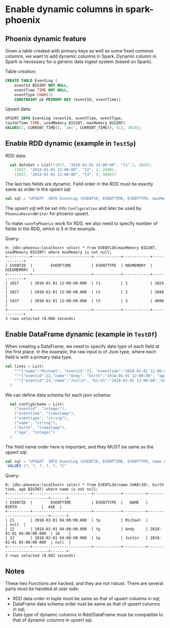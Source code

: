 # Enable dynamic columns in spark-phoenix

## Phoenix dynamic feature
Given a table created with primary keys as well as some fixed common columns, we want to add dynamic columns in Spark.
Dynamic column in Spark is necessary for a generic data ingest system (based on Spark).

Table creation:
```sql
CREATE TABLE EventLog (
    eventId BIGINT NOT NULL,
    eventTime TIME NOT NULL,
    eventType CHAR(3)
    CONSTRAINT pk PRIMARY KEY (eventId, eventTime))
```

Upsert data:
```sql
UPSERT INTO EventLog (eventId, eventTime, eventType,
lastGCTime TIME, usedMemory BIGINT, maxMemory BIGINT)
VALUES(1, CURRENT_TIME(), 'abc', CURRENT_TIME(), 512, 1024);
```

## Enable RDD dynamic (example in `TestSp`)
RDD data:
```scala
  val dataSet = List((1017, "2018-01-01 12:00:00", "t1",1, 1024),
    (1027, "2018-01-01 12:00:00", "t2", 2, 2048),
    (1037, "2018-01-01 12:00:00", "t3", 3, 4096))
```
The last two fields are dynamic.
Field order in the RDD must be exactly same as order in the upsert sql:

```scala
val sql = "UPSERT  INTO EventLog (EVENTID, EVENTTIME, EVENTTYPE, maxMemory BIGINT, usedMemory BIGINT) VALUES (?, ?, ?, ?, ?)"
```
The upsert sql will be set into `Configuration` and later be used by `PhoenixRecordWriter` for phoenix upsert.

To make `saveToPhoenix` work for RDD, we also need to specify number of fields in the RDD, which is 5 in the example.

Query:
```
0: jdbc:phoenix:localhost> select * from EVENTLOG(maxMemory BIGINT, usedMemory BIGINT) where maxMemory is not null;
+----------+--------------------------+------------+------------+-------------+
| EVENTID  |        EVENTTIME         | EVENTTYPE  | MAXMEMORY  | USEDMEMORY  |
+----------+--------------------------+------------+------------+-------------+
| 1017     | 2018-01-01 12:00:00.000  | t1         | 1          | 1024        |
| 1027     | 2018-01-01 12:00:00.000  | t2         | 2          | 2048        |
| 1037     | 2018-01-01 12:00:00.000  | t3         | 3          | 4096        |
+----------+--------------------------+------------+------------+-------------+
3 rows selected (0.066 seconds)

```

## Enable DataFrame dynamic (example in `TestDf`)
When creating a DataFrame, we need to specify data type of each field at the first place. In the example, the raw input
is of Json type, where each field is with a primary data type.

```scala
val lines = List(
    """{"name":"Michael", "eventid":21, "eventtime":"2018-02-01 12:00:00", "eventtype":"tp"}""",
    """{"eventid":22,"name":"Andy", "birth":"2018-01-01 12:00:00", "age":10,"eventtime":"2018-02-01 12:00:00", "eventtype":"tp"}""",
    """{"eventid":23,"name":"Justin", "birth":"2018-01-01 13:00:00","eventtime":"2018-02-01 12:00:00", "eventtype":"tp"}"""
  )
```
We can define data schema for each json schema:
```scala
  val configSchema = List(
    ("eventid", "integer"),
    ("eventtime", "timestamp"),
    ("eventtype", "string"),
    ("name", "string"),
    ("birth", "timestamp"),
    ("age", "integer")
  )
```
The field name order here is important, and they MUST be same as the upsert sql:
```scala
val sql = "UPSERT  INTO EventLog (EVENTID, EVENTTIME, EVENTTYPE, name CHAR(30), birth time, age BIGINT)
 VALUES (?, ?, ?, ?, ?, ?)"
```

Query:

```
0: jdbc:phoenix:localhost> select * from EVENTLOG(name CHAR(30), birth time, age BIGINT) where name is not null;
+----------+--------------------------+------------+----------+--------------------------+-------+
| EVENTID  |        EVENTTIME         | EVENTTYPE  |   NAME   |          BIRTH           |  AGE  |
+----------+--------------------------+------------+----------+--------------------------+-------+
| 21       | 2018-02-01 04:00:00.000  | tp         | Michael  |                          | null  |
| 22       | 2018-02-01 04:00:00.000  | tp         | Andy     | 2018-01-01 04:00:00.000  | 10    |
| 23       | 2018-02-01 04:00:00.000  | tp         | Justin   | 2018-01-01 05:00:00.000  | null  |
+----------+--------------------------+------------+----------+--------------------------+-------+
3 rows selected (0.082 seconds)

```
## Notes
These two Functions are hacked, and they are not robust.
There are several parts must be handled at user side:
- RDD data order in tuple must be same as that of upsert columns in sql;
- DataFrame data schema order nust be same as that of upsert columns in sql;
- Data type of dynamic columns in Rdd/DataFrame must be compatible to that of dynamic columns in upsert sql.